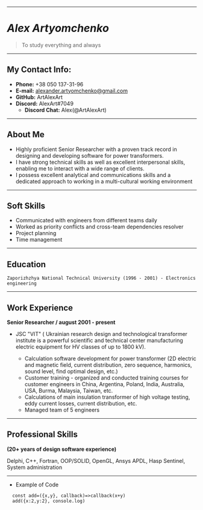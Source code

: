 ***
# _Alex Artyomchenko_
> To study everything and always   
---
## My Contact Info:
   - **Phone:** +38 050 137-31-96
   - **E-mail:** alexander.artyomchenko@gmail.com
   - **GitHub:** ArtAlexArt
   - **Discord:** AlexArt#7049
     - **Discord Chat:** Alex(@ArtAlexArt)

---
## About Me
* Highly proficient Senior Researcher with a proven track record in designing and developing software for power transformers.
* I have strong technical skills as well as excellent interpersonal skills, enabling me to interact with a wide range of clients.
* I possess excellent analytical and communications skills and a dedicated approach to working in a multi-cultural working environment

---
## Soft Skills
- Communicated with engineers from different teams daily
- Worked as priority conflicts and cross-team dependencies resolver
- Project planning
- Time management

---
## Education

`Zaporizhzhya National Technical University (1996 - 2001) - Electronics engineering`

---
## Work Experience
  
**Senior Researcher / august 2001 - present**
- JSC "VIT" ( Ukrainian research design and technological transformer institute is a powerful scientific and technical center manufacturing electric equipment for HV classes of up to 1800 kV).

    - Calculation software development for power transformer (2D electric and magnetic field, current distribution, zero sequence, harmonics, sound level, find optimal design, etc.)
    - Customer training - organized and conducted training courses for customer engineers in China, Argentina, Poland, India, Australia, USA, Burma, Malaysia, Taiwan, etc.
    - Calculations of main insulation transformer of high voltage testing, eddy current losses, current distribution, etc.
    - Managed team of 5 engineers

---
## Professional Skills
  
**(20+ years of design software experience)**

Delphi, С++, Fortran, OOP/SOLID, OpenGL, Ansys APDL, Hasp Sentinel, System administration

---

* Example of Code 

```
  const add=({x,y}, callback)=>callback(x+y)
  add({x:2,y:2}, console.log)
```

